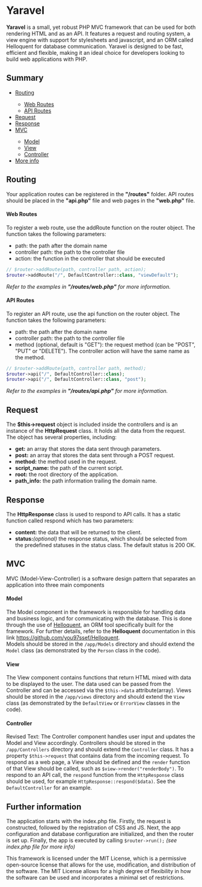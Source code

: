 <h1>Yaravel</h1>
<p>
    <b>Yaravel</b> is a small, yet robust PHP MVC framework that can
    be used for both rendering HTML and as an API. It features a
    request and routing system, a view engine with support for
    stylesheets and javascript, and an ORM called Helloquent for
    database communication. Yaravel is designed to be fast,
    efficient and flexible, making it an ideal choice for developers
    looking to build web applications with PHP.
</p>

<div class="part" id="summary">
    <h2>Summary</h2>
    <ul>
        <li><a href="#routing">Routing</a></li>
        <ul>
            <li><a href="#web">Web Routes</a></li>
            <li><a href="#api">API Routes</a></li>
        </ul>
        <li><a href="#request">Request</a></li>
        <li><a href="#response">Response</a></li>
        <li><a href="#mvc">MVC</a></li>
        <ul>
            <li><a href="#model">Model</a></li>
            <li><a href="#view">View</a></li>
            <li><a href="#controller">Controller</a></li>
        </ul>
        <li><a href="#more-info">More info</a></li>
    </ul>
</div>

<div class="part" id="routing">
    <h2>Routing</h2>
    <p>
        Your application routes can be registered in the
        <b>"/routes"</b> folder. API routes should be placed in the
        <b>"api.php"</b> file and web pages in the
        <b>"web.php"</b> file.
    </p>
    <div id="web">
        <h4>Web Routes</h4>
        <p class="m-0">
            To register a web route, use the addRoute function on
            the router object. The function takes the following
            parameters:
        </p>
        <ul class="m-0">
            <li>path: the path after the domain name</li>
            <li>
                controller path: the path to the controller file
            </li>
            <li>
                action: the function in the controller that should
                be executed
            </li>
        </ul>

```php
// $router->addRoute(path, controller path, action);
$router->addRoute("/", DefaultController::class, "viewDefault");
```
        
<p>
    <i>
        Refer to the examples in
        <b>"/routes/web.php"</b> for more information.
    </i>
</p>

</div>
    <div id="api">
        <h4>API Routes</h4>
        <p class="m-0">
            To register an API route, use the api function on the
            router object. The function takes the following
            parameters:
        </p>
        <ul class="m-0">
            <li>path: the path after the domain name</li>
            <li>
                controller path: the path to the controller file
            </li>
            <li>
                method (optional, default is "GET"): the request
                method (can be "POST", "PUT" or "DELETE"). The
                controller action will have the same name as the
                method.
            </li>
        </ul>

```php
// $router->addRoute(path, controller path, method);
$router->api("/", DefaultController::class);
$router->api("/", DefaultController::class, "post");
```

<p>
    <i>
        Refer to the examples in
        <b>"/routes/api.php"</b> for more information.
    </i>
</p>
</div>
</div>

<div class="part" id="request">
    <h2>Request</h2>
    <p class="m-0">
        The <b>$this->request</b> object is included inside the
        controllers and is an instance of the
        <b>HttpRequest</b> class. It holds all the data from the
        request. The object has several properties, including:
    </p>
    <ul>
        <li>
            <b>get:</b> an array that stores the data sent through
            parameters.
        </li>
        <li>
            <b>post:</b> an array that stores the data sent through
            a POST request.
        </li>
        <li><b>method:</b> the method used in the request.</li>
        <li><b>script_name:</b> the path of the current script.</li>
        <li><b>root:</b> the root directory of the application.</li>
        <li>
            <b>path_info:</b> the path information trailing the
            domain name.
        </li>
    </ul>
</div>

<div class="part" id="response">
    <h2>Response</h2>
    <p class="m-0">
        The <b>HttpResponse</b> class is used to respond to API
        calls. It has a static function called respond which has two
        parameters:
    </p>
    <ul>
        <li>
            <b>content:</b> the data that will be returned to the
            client.
        </li>
        <li>
            <b>status:</b><i>(optional)</i> the response status,
            which should be selected from the predefined statuses in
            the status class. The default status is 200 OK.
        </li>
    </ul>
</div>

<div class="part" id="mvc">
    <h2>MVC</h2>
    <p>
        MVC (Model-View-Controller) is a software design pattern
        that separates an application into three main components
    </p>
    <div id="model">
        <h4>Model</h4>
        <p>
            The Model component in the framework is responsible for
            handling data and business logic, and for communicating
            with the database. This is done through the use of
            <a href="https://github.com/you97ssef/Helloquent">
                Helloquent</a
            >, an ORM tool specifically built for the framework. For
            further details, refer to the
            <b>Helloquent</b> documentation in this link
            <a href="https://github.com/you97ssef/Helloquent">
                https://github.com/you97ssef/Helloquent</a
            >. <br />
            Models should be stored in the
            <code>/app/Models</code> directory and should extend the
            <code>Model</code> class (as demonstrated by the
            <code>Person</code> class in the code).
        </p>
    </div>
    <div id="view">
        <h4>View</h4>
        <p>
            The View component contains functions that return HTML
            mixed with data to be displayed to the user. The data
            used can be passed from the Controller and can be
            accessed via the
            <code>$this-&gt;data</code> attribute(array). Views
            should be stored in the
            <code>/app/views</code> directory and should extend the
            <code>View</code> class (as demonstrated by the
            <code>DefaultView</code> or
            <code>ErrorView</code> classes in the code).
        </p>
    </div>
    <div id="controller">
        <h4>Controller</h4>
        <p>
            Revised Text: The Controller component handles user
            input and updates the Model and View accordingly.
            Controllers should be stored in the
            <code>/app/Controllers</code> directory and should
            extend the <code>Controller</code> class. It has a
            property <code>$this-&gt;request</code> that contains
            data from the incoming request. To respond as a web
            page, a View should be defined and the
            <code>render</code> function of that View should be
            called, such as
            <code>$view-&gt;render("renderBody")</code>. To respond
            to an API call, the <code>respond</code> function from
            the <code>HttpResponse</code> class should be used, for
            example <code>HttpResponse::respond($data)</code>. See
            the <code>DefaultController</code> for an example.
        </p>
    </div>
</div>
<div class="part" id="more-info">
    <h2>Further information</h2>
    <p>
        The application starts with the index.php file. Firstly, the
        request is constructed, followed by the registration of CSS
        and JS. Next, the app configuration and database
        configuration are initialized, and then the router is set
        up. Finally, the app is executed by calling
        <code>$router->run();</code>
        <i>(see index.php file for more info)</i>
    </p>
    <p>
        This framework is licensed under the MIT License, which is a
        permissive open-source license that allows for the use,
        modification, and distribution of the software. The MIT
        License allows for a high degree of flexibility in how the
        software can be used and incorporates a minimal set of
        restrictions.
    </p>
</div>
